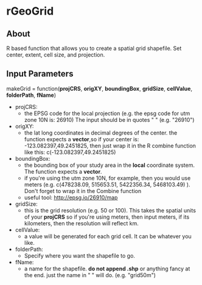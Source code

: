 # rGeoGrid
## About
R based function that allows you to create a spatial grid shapefile. Set center, extent, cell size, and projection.

## Input Parameters
makeGrid = function(**projCRS**, **origXY**, **boundingBox**, **gridSize**, **cellValue**, **folderPath**, **fName**)

* projCRS: 
	* the EPSG code for the local projection (e.g. the epsg code for utm zone 10N is: 26910) The input should be in quotes " " (e.g. "26910")
* origXY:
	* the lat long coordinates in decimal degrees of the center. the function expects a **vector**,so if your center is: -123.082397,49.2451825, then just wrap it in the R combine function like this: c(-123.082397,49.2451825)
* boundingBox:
	* the bounding box of your study area in the **local** coordinate system. The function expects a **vector**.
	* if you're using the utm zone 10N, for example, then you would use meters (e.g. c(478238.09, 515653.51, 5422356.34, 5468103.49) ). Don't forget to wrap it in the Combine function
	* useful tool: http://epsg.io/26910/map
* gridSize:
	* this is the grid resolution (e.g. 50 or 100). This takes the spatial units of your **projCRS** so if you're using meters, then input meters, if its kilometers, then the resolution will reflect km.
* cellValue:
	* a value will be generated for each grid cell. It can be whatever you like. 
* folderPath:
	* Specify where you want the shapefile to go. 
* fName:
	* a name for the shapefile. **do not append .shp** or anything fancy at the end. just the name in " " will do. (e.g. "grid50m")

